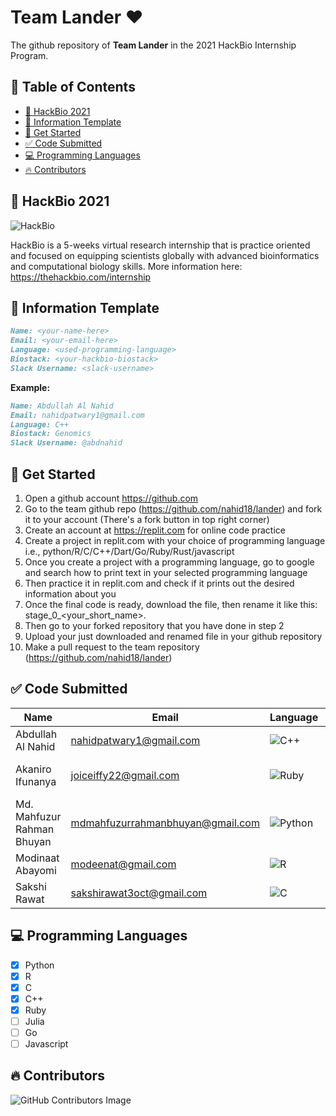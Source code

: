 # Team Lander ❤️
<!-- markdownlint-disable -->
The github repository of **Team Lander** in the 2021 HackBio Internship Program.

## 🏁 Table of Contents
<!-- markdownlint-disable -->
  - [🧬 HackBio 2021](#-hackbio-2021)
  - [📙 Information Template](#-information-template)
  - [🚀 Get Started](#-get-started)
  - [✅ Code Submitted](#-code-submitted)
  - [💻 Programming Languages](#-programming-languages)
  - [🔥 Contributors](#-contributors)


## 🧬 HackBio 2021
<!-- markdownlint-disable -->
![HackBio](https://pbs.twimg.com/profile_banners/1231617259086413825/1592775608/600x200)

HackBio is a 5-weeks virtual research internship that is practice oriented and focused on equipping scientists globally with advanced bioinformatics and computational biology skills.
More information here: https://thehackbio.com/internship

## 📙 Information Template
<!-- markdownlint-disable -->
```markdown
Name: <your-name-here>
Email: <your-email-here>
Language: <used-programming-language>
Biostack: <your-hackbio-biostack>
Slack Username: <slack-username>
```
**Example:**
```markdown
Name: Abdullah Al Nahid
Email: nahidpatwary1@gmail.com
Language: C++
Biostack: Genomics
Slack Username: @abdnahid
```
## 🚀 Get Started
1. Open a github account https://github.com
2. Go to the team github repo (https://github.com/nahid18/lander) and fork it to your account (There's a fork button in top right corner)
3. Create an account at https://replit.com for online code practice
4. Create a project in replit.com with your choice of programming language i.e., python/R/C/C++/Dart/Go/Ruby/Rust/javascript
5. Once you create a project with a programming language, go to google and search how to print text in your selected programming language
6. Then practice it in replit.com and check if it prints out the desired information about you
7. Once the final code is ready, download the file, then rename it like this: stage_0_<your_short_name>.<file-extension>
8. Then go to your forked repository that you have done in step 2
9. Upload your just downloaded and renamed file in your github repository
10. Make a pull request to the team repository (https://github.com/nahid18/lander)

## ✅ Code Submitted
<!-- markdownlint-disable -->
Name                        |  Email                             |  Language  |  Biostack                    |  Slack
----------------------------|------------------------------------|------------|------------------------------|-----------
Abdullah Al Nahid           |  nahidpatwary1@gmail.com           |  ![C++](https://img.shields.io/badge/c++-%2300599C.svg?style=for-the-badge&logo=c%2B%2B&logoColor=white)      |  Genomics                    |  @abdnahid
Akaniro Ifunanya            |  joiceiffy22@gmail.com             |  ![Ruby](https://img.shields.io/badge/ruby-%23CC342D.svg?style=for-the-badge&logo=ruby&logoColor=white)      |  Genomics and Data analysis  |  @Iffy
Md. Mahfuzur Rahman Bhuyan  |  mdmahfuzurrahmanbhuyan@gmail.com  |  ![Python](https://img.shields.io/badge/python-%2314354C.svg?style=for-the-badge&logo=python&logoColor=white)    |  Genomics                    |  @Mahfuz
Modinaat Abayomi            |  modeenat@gmail.com                |  ![R](https://img.shields.io/badge/r-%23276DC3.svg?style=for-the-badge&logo=r&logoColor=white)         |  Drug Discovery              |  @Modinat
Sakshi Rawat                |  sakshirawat3oct@gmail.com         |  ![C](https://img.shields.io/badge/c-%2300599C.svg?style=for-the-badge&logo=c&logoColor=white)         |  Genomics                    |  @Sakshi


## 💻 Programming Languages
<!-- markdownlint-disable -->
- [x] Python 
- [x] R
- [x] C
- [X] C++
- [X] Ruby
- [ ] Julia
- [ ] Go 
- [ ] Javascript

## 🔥 Contributors
<!-- markdownlint-disable -->
![GitHub Contributors Image](https://contrib.rocks/image?repo=nahid18/lander)